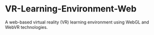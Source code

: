 # VR-Learning-Environment-Web
A web-based virtual reality (VR) learning environment using WebGL and WebVR technologies.
